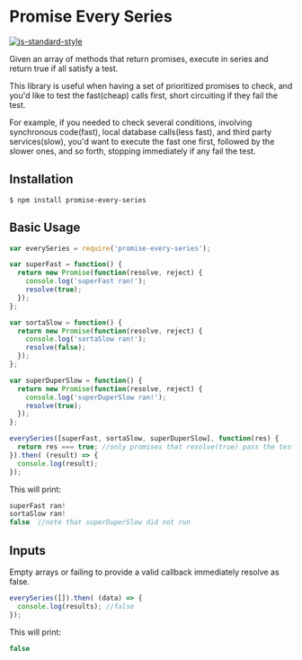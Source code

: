 # Promise Every Series
[![js-standard-style](https://img.shields.io/badge/code%20style-standard-brightgreen.svg?style=flat)](http://standardjs.com/)

Given an array of methods that return promises, execute in series and return true if all satisfy a test.

This library is useful when having a set of prioritized promises to check, and you'd like to test the fast(cheap) calls first, short circuiting if they fail the test.

For example, if you needed to check several conditions, involving synchronous code(fast), local database calls(less fast), and third party services(slow), you'd want to execute the fast one first, followed by the slower ones, and so forth, stopping immediately if any fail the test.

## Installation
```$ npm install promise-every-series```

## Basic Usage

```javascript
var everySeries = require('promise-every-series');

var superFast = function() {
  return new Promise(function(resolve, reject) {
    console.log('superFast ran!');
    resolve(true);
  });
};

var sortaSlow = function() {
  return new Promise(function(resolve, reject) {
    console.log('sortaSlow ran!');
    resolve(false);
  });
};

var superDuperSlow = function() {
  return new Promise(function(resolve, reject) {
    console.log('superDuperSlow ran!');
    resolve(true);
  });
};

everySeries([superFast, sortaSlow, superDuperSlow], function(res) {
  return res === true; //only promises that resolve(true) pass the test
}).then( (result) => {
  console.log(result);
});
```
This will print:
```javascript
superFast ran!
sortaSlow ran!
false  //note that superDuperSlow did not run
```

## Inputs
Empty arrays or failing to provide a valid callback immediately resolve as false.
```javascript
everySeries([]).then( (data) => {
  console.log(results); //false
});
```
This will print:
```javascript
false
```